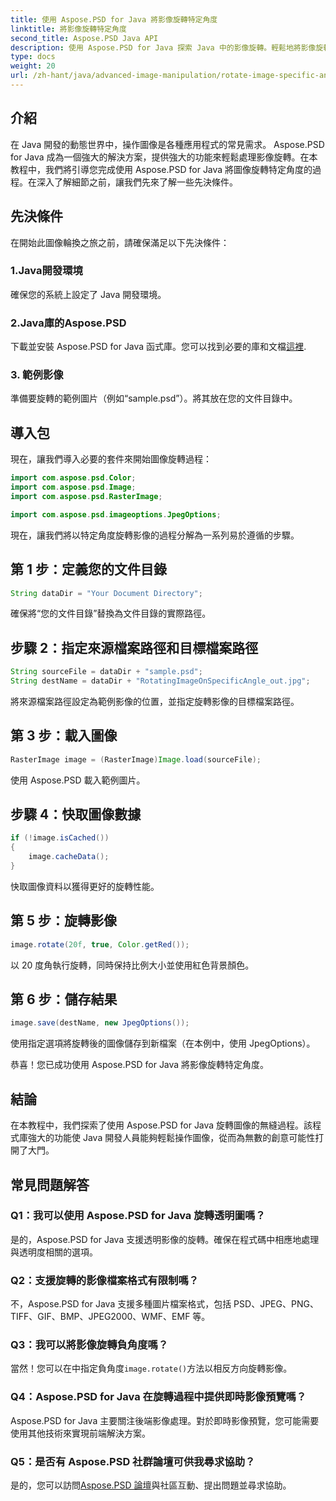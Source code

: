 ```yaml
---
title: 使用 Aspose.PSD for Java 將影像旋轉特定角度
linktitle: 將影像旋轉特定角度
second_title: Aspose.PSD Java API
description: 使用 Aspose.PSD for Java 探索 Java 中的影像旋轉。輕鬆地將影像旋轉到特定角度。
type: docs
weight: 20
url: /zh-hant/java/advanced-image-manipulation/rotate-image-specific-angle/
---
```

## 介紹

在 Java 開發的動態世界中，操作圖像是各種應用程式的常見需求。 Aspose.PSD for Java 成為一個強大的解決方案，提供強大的功能來輕鬆處理影像旋轉。在本教程中，我們將引導您完成使用 Aspose.PSD for Java 將圖像旋轉特定角度的過程。在深入了解細節之前，讓我們先來了解一些先決條件。

## 先決條件

在開始此圖像輪換之旅之前，請確保滿足以下先決條件：

### 1.Java開發環境
確保您的系統上設定了 Java 開發環境。

### 2.Java庫的Aspose.PSD
下載並安裝 Aspose.PSD for Java 函式庫。您可以找到必要的庫和文檔[這裡](https://reference.aspose.com/psd/java/).

### 3. 範例影像
準備要旋轉的範例圖片（例如“sample.psd”）。將其放在您的文件目錄中。

## 導入包

現在，讓我們導入必要的套件來開始圖像旋轉過程：

```java
import com.aspose.psd.Color;
import com.aspose.psd.Image;
import com.aspose.psd.RasterImage;

import com.aspose.psd.imageoptions.JpegOptions;
```

現在，讓我們將以特定角度旋轉影像的過程分解為一系列易於遵循的步驟。

## 第 1 步：定義您的文件目錄

```java
String dataDir = "Your Document Directory";
```

確保將“您的文件目錄”替換為文件目錄的實際路徑。

## 步驟 2：指定來源檔案路徑和目標檔案路徑

```java
String sourceFile = dataDir + "sample.psd";
String destName = dataDir + "RotatingImageOnSpecificAngle_out.jpg";
```

將來源檔案路徑設定為範例影像的位置，並指定旋轉影像的目標檔案路徑。

## 第 3 步：載入圖像

```java
RasterImage image = (RasterImage)Image.load(sourceFile);
```

使用 Aspose.PSD 載入範例圖片。

## 步驟 4：快取圖像數據

```java
if (!image.isCached())
{
    image.cacheData();
}
```

快取圖像資料以獲得更好的旋轉性能。

## 第 5 步：旋轉影像

```java
image.rotate(20f, true, Color.getRed());
```

以 20 度角執行旋轉，同時保持比例大小並使用紅色背景顏色。

## 第 6 步：儲存結果

```java
image.save(destName, new JpegOptions());
```

使用指定選項將旋轉後的圖像儲存到新檔案（在本例中，使用 JpegOptions）。

恭喜！您已成功使用 Aspose.PSD for Java 將影像旋轉特定角度。

## 結論

在本教程中，我們探索了使用 Aspose.PSD for Java 旋轉圖像的無縫過程。該程式庫強大的功能使 Java 開發人員能夠輕鬆操作圖像，從而為無數的創意可能性打開了大門。

## 常見問題解答

### Q1：我可以使用 Aspose.PSD for Java 旋轉透明圖嗎？

是的，Aspose.PSD for Java 支援透明影像的旋轉。確保在程式碼中相應地處理與透明度相關的選項。

### Q2：支援旋轉的影像檔案格式有限制嗎？

不，Aspose.PSD for Java 支援多種圖片檔案格式，包括 PSD、JPEG、PNG、TIFF、GIF、BMP、JPEG2000、WMF、EMF 等。

### Q3：我可以將影像旋轉負角度嗎？

當然！您可以在中指定負角度`image.rotate()`方法以相反方向旋轉影像。

### Q4：Aspose.PSD for Java 在旋轉過程中提供即時影像預覽嗎？

Aspose.PSD for Java 主要關注後端影像處理。對於即時影像預覽，您可能需要使用其他技術來實現前端解決方案。

### Q5：是否有 Aspose.PSD 社群論壇可供我尋求協助？

是的，您可以訪問[Aspose.PSD 論壇](https://forum.aspose.com/c/psd/34)與社區互動、提出問題並尋求協助。
